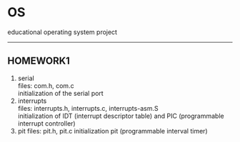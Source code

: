 # OS
educational operating system project

---

## HOMEWORK1
  1. serial  
        files: com.h, com.c  
        initialization of the serial port  
  2. interrupts  
        files: interrupts.h, interrupts.c, interrupts-asm.S  
        initialization of IDT (interrupt descriptor table) and PIC (programmable interrupt controller)  
  3. pit
        files: pit.h, pit.c
        initialization pit (programmable interval timer)  
